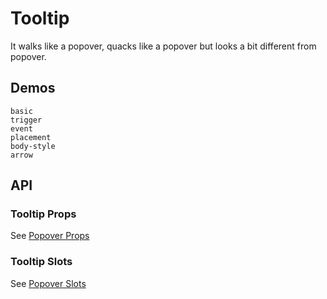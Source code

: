 # Tooltip

It walks like a popover, quacks like a popover but looks a bit different from popover.

## Demos

```demo
basic
trigger
event
placement
body-style
arrow
```

## API

### Tooltip Props

See [Popover Props](popover#Props)

### Tooltip Slots

See [Popover Slots](popover#Slots)
